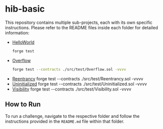 # hib-basic

This repository contains multiple sub-projects, each with its own specific instructions. Please refer to the README files inside each folder for detailed information:

- [HelloWorld](helloworld/hello_foundry/README.md)
  ```sh
  forge test
  ```
- [Overflow](overflow/README.md)
    ```sh
    forge test --contracts ./src/test/Overflow.sol -vvvv
    ```
- [Reentrancy](reentrancy/re-entrancy.md)
    forge test --contracts ./src/test/Reentrancy.sol -vvvv
- [Uninitialized](unInitialized/README.md)
    forge test --contracts ./src/test/Uninitialized.sol -vvvv
- [Visibility](Visibility/README.md)
    forge test --contracts ./src/test/Visibility.sol -vvvv
 ## How to Run

To run a challenge, navigate to the respective folder and follow the instructions provided in the `README.md` file within that folder.
